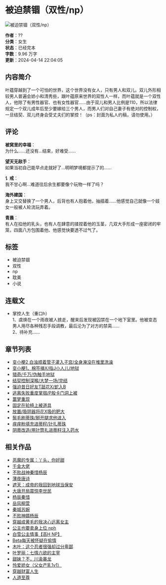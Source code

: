 # 被迫禁锢（双性/np）

![被迫禁锢（双性/np）](https://www.dm22.cc/bookimg/183/183985.jpg)

**作者**：??  
**分类**：女生  
**状态**：已经完本  
**字数**：9.96 万字  
**更新**：2024-04-14 22:04:05  

## 内容简介

叶蕴穿越到了一个可怕的世界，这个世界没有女人，只有男人和双儿。双儿外形相较男人普遍会娇小和清秀些，跟叶蕴原来世界的双性人一样，而叶蕴就是一个双性人，他除了有男性器官、也有女性器官……由于双儿和男人比例是110，所以法律规定一个双儿成年后至少要嫁给三个男人，而男人们对自己妻子有绝对的控制权，一旦结契、双儿终身会受丈夫们的掌控！（ps：封面为私人约稿，请勿使用。）

## 评论

**被窝里的幸福**：  
为什么……还没有…结束，好难受……

**望天无敌手**：  
如果当初自己能早点走就好了…明明梦境都提示了的……

**讠戒**：  
我不甘心啊…难道往后余生都要像个玩物一样了吗？

**海外建国**：  
身上又交替换了一个男人，后背也有人抱着他，抽插着……他感觉自己就像一个妓女一般被人轮流玩弄着。

**青晨**：  
有人在掐他的乳头，也有人在肆意的揉捏着他的玉茎，几双大手形成一座密闭的牢笼，四面八方包围着他、他感觉快要透不过气了。

## 标签
- 被迫禁锢
- 双性
- np
- 耽美
- 小说

## 连载文
- 掌控人生（重口h）  
1、虞焕在一个雨夜被人掳走，醒来后发现被囚禁在一个地下室里。他被变态男人用尽各种残忍手段调教，最后沦为了对方的禁脔……  
2、待补充……

## 章节列表
- [变小梗2 白浊顺着管子灌入子宫/全身淹没在堆里洗澡](https://www.dm22.cc/info/176341/36.html)  
- [变小梗1、棉签捅X/指J小人儿/地狱](https://www.dm22.cc/info/176341/35.html)  
- [猎奇/千万/伪触手地狱](https://www.dm22.cc/info/176341/34.html)  
- [结契控制深喉/大梦一场/完结](https://www.dm22.cc/info/176341/33.html)  
- [强迫昔日好友T舐花X/蛇入B](https://www.dm22.cc/info/176341/32.html)  
- [逃离失败重度掌掴/P股卡门洞上被](https://www.dm22.cc/info/176341/31.html)  
- [噩梦重现](https://www.dm22.cc/info/176341/30.html)  
- [固定在轮椅上被道具](https://www.dm22.cc/info/176341/29.html)  
- [放置/吸阴器将花X吸的肥大](https://www.dm22.cc/info/176341/28.html)  
- [鬃毛刷蒂珠/掰开腿求他进入](https://www.dm22.cc/info/176341/27.html)  
- [痒痒粉填充进蒂籽/针扎蒂珠](https://www.dm22.cc/info/176341/26.html)  
- [阴蒂改造/用针筒扎进蒂籽注入药水](https://www.dm22.cc/info/176341/25.html)  

## 相关作品
- [恶魔的专属：丫头，你好甜](https://www.dm22.cc/info/47727/)  
- [千金大佬](https://www.dm22.cc/info/41600/)  
- [不败战神秦惜杨辰](https://www.dm22.cc/info/26710/)  
- [薄夜唐诗](https://www.dm22.cc/info/50197/)  
- [遮天：成帝的我回到地球当保安](https://www.dm22.cc/info/41018/)  
- [大唐开局震惊李世民](https://www.dm22.cc/info/6744/)  
- [杨辰秦惜](https://www.dm22.cc/info/9722/)  
- [岳风柳萱](https://www.dm22.cc/info/15283/)  
- [秦城苏婉](https://www.dm22.cc/info/69918/)  
- [不败神婿杨辰](https://www.dm22.cc/info/9747/)  
- [穿越成黄毛的我决心远离女主](https://www.dm22.cc/info/175844/)  
- [公主也要卖身上位 nph](https://www.dm22.cc/info/175347/)  
- [白雪公主情事【高H NP】](https://www.dm22.cc/info/174850/)  
- [Beta每天被怀疑在偷情](https://www.dm22.cc/info/174353/)  
- [木叶：这个忍者很强却过分卑鄙](https://www.dm22.cc/info/173856/)  
- [叶罗丽：七情六欲的主宰](https://www.dm22.cc/info/173359/)  
- [甜妹？不，川渝暴龙](https://www.dm22.cc/info/201688/)  
- [怜爱娇女（父女产乳1v1）](https://www.dm22.cc/info/201191/)  
- [穿越财富人生](https://www.dm22.cc/info/14227/)  
- [人道至尊](https://www.dm22.cc/info/13730/)  